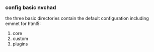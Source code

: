 ###  config basic nvchad
the three basic directories contain the default configuration including emmet for html5:
1. core
2. custom
3. plugins

